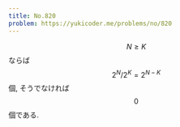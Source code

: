 ```yaml
---
title: No.820
problem: https://yukicoder.me/problems/no/820
---
```

$$ N \geq K $$ ならば $$ 2^N / 2^K = 2^{N-K} $$ 個, そうでなければ $$ 0 $$ 個である.
